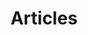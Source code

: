 ---
title: "Articles"
description: ""
slug: "article"
image: "article.png"

# Badge style
style:
    background: "#2a9d8f"
    color: "#fff"
---